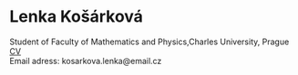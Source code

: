 
<html>
<body>
<h1>Lenka Košárková</h1>
<p>Student of Faculty of Mathematics and Physics,Charles University, Prague 
  <br><a href="https://github.com/kosarkl/kosarkl.github.io/blob/main/cv.pdf">CV</a>
  <br>Email adress: kosarkova.lenka@email.cz</p>
</body>
</html>
